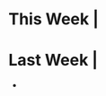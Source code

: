 <div id="thisWeek">
    <h1 id="twTitle">This Week |</h1>
    <p id="twDate"></p>
    <ul id="twMaterial"></ul>
</div>

<div id="lastWeek">
    <h1 id="lwTitle">Last Week |</h1>
    <p id="lwDate"></p>
    <ul>
    <li id="lwMaterial"></li> 
    </ul>
    
</div>
